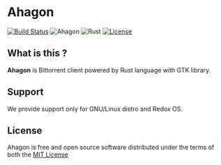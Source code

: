 # Ahagon
[![Build Status](https://travis-ci.org/BORN2LOSE/ahagon.svg?branch=master)](https://travis-ci.org/BORN2LOSE/ahagon)
![Ahagon](https://img.shields.io/badge/ahagon-beta-ff69b4.svg?style=flat-square)
![Rust](https://img.shields.io/badge/rust-nightly-orange.svg?style=flat-square)
[![License](https://img.shields.io/github/license/mashape/apistatus.svg?style=flat-square)](https://raw.githubusercontent.com/BORN2LOSE/ahagon/master/LICENSE)

## What is this ?
**Ahagon** is Bittorrent client powered by Rust language with GTK library.

## Support
We provide support only for GNU/Linux distro and Redox OS.

## License
Ahagon is free and open source software distributed under the terms of both the [MIT License](https://raw.githubusercontent.com/BORN2LOSE/ahagon/master/LICENSE)
